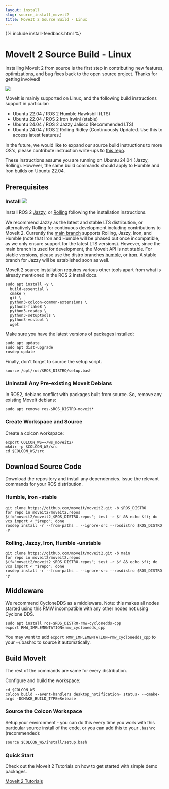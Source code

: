 ```yaml
---
layout: install
slug: source_install_moveit2
title: MoveIt 2 Source Build - Linux
---
```

{% include install-feedback.html %}

# MoveIt 2 Source Build - Linux

Installing MoveIt 2 from source is the first step in contributing new features, optimizations, and bug fixes back to the open source project. Thanks for getting involved!

<img class="docker-img" src="/assets/install_page/docker-illustration.png"/>

MoveIt is mainly supported on Linux, and the following build instructions support in particular:

- Ubuntu 22.04 / ROS 2 Humble Hawksbill (LTS)
- Ubuntu 22.04 / ROS 2 Iron Irwini (stable)
- Ubuntu 24.04 / ROS 2 Jazzy Jalisco (Recommended LTS)
- Ubuntu 24.04 / ROS 2 Rolling Ridley (Continuously Updated. Use this to access latest features.)

In the future, we would like to expand our source build instructions to more OS's, please contribute instruction write-ups to [this repo](https://github.com/moveit/moveit.ros.org).

These instructions assume you are running on Ubuntu 24.04 (Jazzy, Rolling). However, the same build commands should apply to Humble and Iron builds on Ubuntu 22.04.

## Prerequisites

### Install <img src="/assets/install_page/ros_logo.jpeg"/>

Install ROS 2 [Jazzy](https://docs.ros.org/en/jazzy/Installation/Ubuntu-Install-Debians.html), or [Rolling](https://docs.ros.org/en/rolling/Installation/Ubuntu-Install-Debians.html) following the installation instructions.

We recommend Jazzy as the latest and stable LTS distribution, or alternatively Rolling for continuous development including contributions to MoveIt 2. Currently the [main branch](https://github.com/moveit/moveit2) supports Rolling, Jazzy, Iron, and Humble (note that Iron and Humble will be phased out once incompatible, as we only ensure support for the latest LTS versions).
However, since the main branch is used for development, the MoveIt API is not stable. For stable versions, please use the distro branches [humble](https://github.com/moveit/moveit2/tree/humble), or [iron](https://github.com/moveit/moveit2/tree/iron). A stable branch for Jazzy will be established soon as well.

MoveIt 2 source installation requires various other tools apart from what is already mentioned in the ROS 2 install docs.

    sudo apt install -y \
      build-essential \
      cmake \
      git \
      python3-colcon-common-extensions \
      python3-flake8 \
      python3-rosdep \
      python3-setuptools \
      python3-vcstool \
      wget

Make sure you have the latest versions of packages installed:

    sudo apt update
    sudo apt dist-upgrade
    rosdep update

Finally, don't forget to source the setup script.

    source /opt/ros/$ROS_DISTRO/setup.bash

### Uninstall Any Pre-existing MoveIt Debians

In ROS2, debians conflict with packages built from source. So, remove any existing MoveIt debians:

    sudo apt remove ros-$ROS_DISTRO-moveit*

### Create Workspace and Source

Create a colcon workspace:

    export COLCON_WS=~/ws_moveit2/
    mkdir -p $COLCON_WS/src
    cd $COLCON_WS/src

## Download Source Code

Download the repository and install any dependencies. Issue the relevant commands for your ROS distribution.

### Humble, Iron -stable

    git clone https://github.com/moveit/moveit2.git -b $ROS_DISTRO
    for repo in moveit2/moveit2.repos $(f="moveit2/moveit2_$ROS_DISTRO.repos"; test -r $f && echo $f); do vcs import < "$repo"; done
    rosdep install -r --from-paths . --ignore-src --rosdistro $ROS_DISTRO -y

### Rolling, Jazzy, Iron, Humble -unstable

    git clone https://github.com/moveit/moveit2.git -b main
    for repo in moveit2/moveit2.repos $(f="moveit2/moveit2_$ROS_DISTRO.repos"; test -r $f && echo $f); do vcs import < "$repo"; done
    rosdep install -r --from-paths . --ignore-src --rosdistro $ROS_DISTRO -y

## Middleware

We recommend CycloneDDS as a middleware. Note: this makes all nodes started using this RMW incompatible with any other nodes not using Cyclone DDS.

    sudo apt install ros-$ROS_DISTRO-rmw-cyclonedds-cpp
    export RMW_IMPLEMENTATION=rmw_cyclonedds_cpp

You may want to add `export RMW_IMPLEMENTATION=rmw_cyclonedds_cpp` to your ~/.bashrc to source it automatically.

## Build MoveIt

The rest of the commands are same for every distribution.

Configure and build the workspace:

    cd $COLCON_WS
    colcon build --event-handlers desktop_notification- status- --cmake-args -DCMAKE_BUILD_TYPE=Release

### Source the Colcon Workspace

Setup your environment - you can do this every time you work with this particular source install of the code, or you can add this to your ``.bashrc`` (recommended):

    source $COLCON_WS/install/setup.bash

### Quick Start

Check out the MoveIt 2 Tutorials on how to get started with simple demo packages.

<a href="https://moveit.picknik.ai/" target="_blank">
  <span class="link-with-background">
    MoveIt 2 Tutorials
  </span>
</a>
